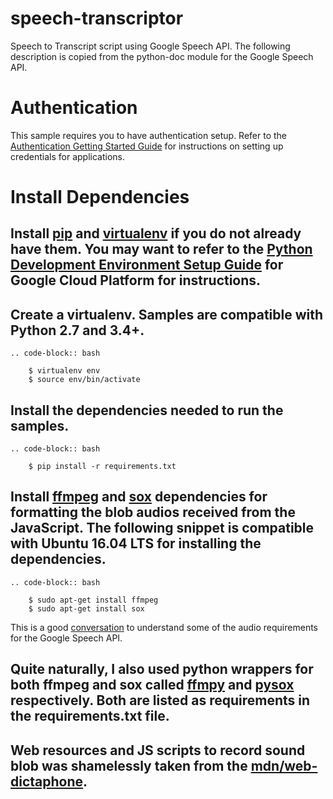 # speech-transcriptor 
Speech to Transcript script using Google Speech API. The following description is copied from the python-doc module for the Google Speech API. 

# Authentication

This sample requires you to have authentication setup. Refer to the
[Authentication Getting Started Guide]( https://cloud.google.com/docs/authentication/getting-started) for instructions on setting up credentials for applications.

# Install Dependencies

## Install [pip](https://pip.pypa.io/) and [virtualenv](https://virtualenv.pypa.io/) if you do not already have them. You may want to refer to the [Python Development Environment Setup Guide](https://cloud.google.com/python/setup) for Google Cloud Platform for instructions.

## Create a virtualenv. Samples are compatible with Python 2.7 and 3.4+.

    .. code-block:: bash

        $ virtualenv env
        $ source env/bin/activate
        
## Install the dependencies needed to run the samples.

    .. code-block:: bash

        $ pip install -r requirements.txt


## Install [ffmpeg](https://ffmpeg.org/ffmpeg.html/) and [sox](http://sox.sourceforge.net/) dependencies for formatting the blob audios received from the JavaScript. The following snippet is compatible with Ubuntu 16.04 LTS for installing the dependencies. 

    .. code-block:: bash

        $ sudo apt-get install ffmpeg
        $ sudo apt-get install sox

This is a good [conversation](https://groups.google.com/forum/#!topic/cloud-speech-discuss/tbQHoaTTNH8) to understand some of the audio requirements for the Google Speech API. 

##  Quite naturally, I also used python wrappers for both ffmpeg and sox called [ffmpy](https://pypi.python.org/pypi/ffmpy) and [pysox](https://github.com/rabitt/pysox) respectively. Both are listed as requirements in the requirements.txt file.


##  Web resources and JS scripts to record sound blob was shamelessly taken from the [mdn/web-dictaphone](https://github.com/mdn/web-dictaphone).
